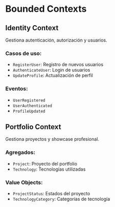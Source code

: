 # Bounded Contexts

## Identity Context
Gestiona autenticación, autorización y usuarios.

### Casos de uso:
- `RegisterUser`: Registro de nuevos usuarios
- `AuthenticateUser`: Login de usuarios
- `UpdateProfile`: Actualización de perfil

### Eventos:
- `UserRegistered`
- `UserAuthenticated`
- `ProfileUpdated`

## Portfolio Context
Gestiona proyectos y showcase profesional.

### Agregados:
- `Project`: Proyecto del portfolio
- `Technology`: Tecnologías utilizadas

### Value Objects:
- `ProjectStatus`: Estados del proyecto
- `TechnologyCategory`: Categorías de tecnología
